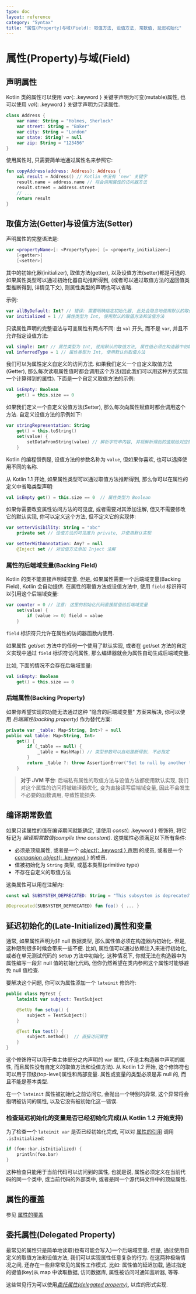 ```yaml
---
type: doc
layout: reference
category: "Syntax"
title: "属性(Property)与域(Field): 取值方法, 设值方法, 常数值, 延迟初始化"
---
```


# 属性(Property)与域(Field)

## 声明属性

Kotlin 类的属性可以使用 *var*{: .keyword } 关键字声明为可变(mutable)属性, 也可以使用 *val*{: .keyword } 关键字声明为只读属性.

<div class="sample" markdown="1" theme="idea" data-highlight-only>

```kotlin
class Address {
    var name: String = "Holmes, Sherlock"
    var street: String = "Baker"
    var city: String = "London"
    var state: String? = null
    var zip: String = "123456"
}
```
</div>

使用属性时, 只需要简单地通过属性名来参照它:

<div class="sample" markdown="1" theme="idea" data-highlight-only>

```kotlin
fun copyAddress(address: Address): Address {
    val result = Address() // Kotlin 中没有 'new' 关键字
    result.name = address.name // 将会调用属性的访问器方法
    result.street = address.street
    // ...
    return result
}
```
</div>

## 取值方法(Getter)与设值方法(Setter)

声明属性的完整语法是:

<div class="sample" markdown="1" theme="idea" data-highlight-only auto-indent="false">

```kotlin
var <propertyName>[: <PropertyType>] [= <property_initializer>]
    [<getter>]
    [<setter>]
```
</div>

其中的初始化器(initializer), 取值方法(getter), 以及设值方法(setter)都是可选的.
如果属性类型可以通过初始化器自动推断得到, (或者可以通过取值方法的返回值类型推断得到, 详情见下文), 则属性类型的声明也可以省略.

示例:

<div class="sample" markdown="1" theme="idea" data-highlight-only auto-indent="false">

```kotlin
var allByDefault: Int? // 错误: 需要明确指定初始化器, 此处会隐含地使用默认的取值方法和设值方法
var initialized = 1 // 属性类型为 Int, 使用默认的取值方法和设值方法
```
</div>

只读属性声明的完整语法与可变属性有两点不同: 由 `val` 开头, 而不是 `var`, 并且不允许指定设值方法:

<div class="sample" markdown="1" theme="idea" data-highlight-only auto-indent="false">

```kotlin
val simple: Int? // 属性类型为 Int, 使用默认的取值方法, 属性值必须在构造器中初始化
val inferredType = 1 // 属性类型为 Int, 使用默认的取值方法
```
</div>

我们可以为属性定义自定义的访问方法.
如果我们定义一个自定义取值方法(Getter), 那么每次读取属性值时都会调用这个方法(因此我们可以用这种方式实现一个计算得到的属性).
下面是一个自定义取值方法的示例:

<div class="sample" markdown="1" theme="idea" data-highlight-only auto-indent="false">

```kotlin
val isEmpty: Boolean
    get() = this.size == 0
```
</div>

如果我们定义一个自定义设值方法(Setter), 那么每次向属性赋值时都会调用这个方法. 自定义设值方法的示例如下:

<div class="sample" markdown="1" theme="idea" data-highlight-only auto-indent="false">

```kotlin
var stringRepresentation: String
    get() = this.toString()
    set(value) {
        setDataFromString(value) // 解析字符串内容, 并将解析得到的值赋给对应的其他属性
    }
```
</div>

Kotlin 的编程惯例是, 设值方法的参数名称为 `value`, 但如果你喜欢, 也可以选择使用不同的名称.

从 Kotlin 1.1 开始, 如果属性类型可以通过取值方法推断得到, 那么你可以在属性的定义中省略类型声明:

<div class="sample" markdown="1" theme="idea" data-highlight-only>

```kotlin
val isEmpty get() = this.size == 0  // 属性类型为 Boolean
```
</div>

如果你需要改变属性访问方法的可见度, 或者需要对其添加注解, 但又不需要修改它的默认实现,
你可以定义这个方法, 但不定义它的实现体:

<div class="sample" markdown="1" theme="idea" data-highlight-only auto-indent="false">

```kotlin
var setterVisibility: String = "abc"
    private set // 设值方法的可见度为 private, 并使用默认实现

var setterWithAnnotation: Any? = null
    @Inject set // 对设值方法添加 Inject 注解
```
</div>

### 属性的后端域变量(Backing Field)

Kotlin 的类不能直接声明域变量. 但是, 如果属性需要一个后端域变量(Backing Field), Kotlin 会自动提供.
在属性的取值方法或设值方法中, 使用 `field` 标识符可以引用这个后端域变量:

<div class="sample" markdown="1" theme="idea" data-highlight-only auto-indent="false">

```kotlin
var counter = 0 // 注意: 这里的初始化代码直接赋值给后端域变量
    set(value) {
        if (value >= 0) field = value
    }
```
</div>

`field` 标识符只允许在属性的访问器函数内使用.

如果属性 get/set 方法中的任何一个使用了默认实现, 或者在 get/set 方法的自定义实现中通过 `field` 标识符访问属性, 那么编译器就会为属性自动生成后端域变量.

比如, 下面的情况不会存在后端域变量:

<div class="sample" markdown="1" theme="idea" data-highlight-only auto-indent="false">

```kotlin
val isEmpty: Boolean
    get() = this.size == 0
```
</div>

### 后端属性(Backing Property)

如果你希望实现的功能无法通过这种 "隐含的后端域变量" 方案来解决, 你可以使用 *后端属性(backing property)* 作为替代方案:

<div class="sample" markdown="1" theme="idea" data-highlight-only auto-indent="false">

```kotlin
private var _table: Map<String, Int>? = null
public val table: Map<String, Int>
    get() {
        if (_table == null) {
            _table = HashMap() // 类型参数可以自动推断得到, 不必指定
        }
        return _table ?: throw AssertionError("Set to null by another thread")
    }
```
</div>

> **对于 JVM 平台**: 后端私有属性的取值方法与设值方法都使用默认实现, 我们对这个属性的访问将被编译器优化, 变为直接读写后端域变量,
因此不会发生不必要的函数调用, 导致性能损失.


## 编译期常数值

如果只读属性的值在编译期间就能确定, 请使用 *const*{: .keyword } 修饰符, 将它标记为 _编译期常数值(compile time constant)_.
这类属性必须满足以下所有条件:

  * 必须是顶级属性, 或者是一个 [*object*{: .keyword } 声明](object-declarations.html#object-declarations) 的成员, 或者是一个 [*companion object*{: .keyword }](object-declarations.html#companion-objects) 的成员.
  * 值被初始化为 `String` 类型, 或基本类型(primitive type)
  * 不存在自定义的取值方法

这类属性可以用在注解内:

<div class="sample" markdown="1" theme="idea" data-highlight-only>

```kotlin
const val SUBSYSTEM_DEPRECATED: String = "This subsystem is deprecated"

@Deprecated(SUBSYSTEM_DEPRECATED) fun foo() { ... }
```
</div>


## 延迟初始化的(Late-Initialized)属性和变量

通常, 如果属性声明为非 null 数据类型, 那么属性值必须在构造器内初始化. 但是, 这种限制很多时候会带来一些不便.
比如, 属性值可以通过依赖注入来进行初始化, 或者在单元测试代码的 setup 方法中初始化.
这种情况下, 你就无法在构造器中为属性编写一段非 null 值的初始化代码,
但你仍然希望在类内参照这个属性时能够避免 null 值检查.

要解决这个问题, 你可以为属性添加一个 `lateinit` 修饰符:

<div class="sample" markdown="1" theme="idea" data-highlight-only>

```kotlin
public class MyTest {
    lateinit var subject: TestSubject

    @SetUp fun setup() {
        subject = TestSubject()
    }

    @Test fun test() {
        subject.method()  // 直接访问属性
    }
}
```
</div>

这个修饰符可以用于类主体部分之内声明的 `var` 属性, (不是主构造器中声明的属性, 而且属性没有自定义的取值方法和设值方法).
从 Kotlin 1.2 开始, 这个修饰符也可以用于顶级(top-level)属性和局部变量.
属性或变量的类型必须是非 null 的, 而且不能是基本类型.

在一个 `lateinit` 属性被初始化之前访问它, 会抛出一个特别的异常, 这个异常将会指明被访问的属性, 以及它没有被初始化这一错误.

### 检查延迟初始化的变量是否已经初始化完成(从 Kotlin 1.2 开始支持)

为了检查一个 `lateinit var` 是否已经初始化完成, 可以对 [属性的引用](reflection.html#property-references) 调用 `.isInitialized`:

<div class="sample" markdown="1" theme="idea" data-highlight-only>

```kotlin
if (foo::bar.isInitialized) {
    println(foo.bar)
}
```
</div>

这种检查只能用于当前代码可以访问到的属性, 也就是说, 属性必须定义在当前代码的同一个类中,
或当前代码的外部类中, 或者是同一个源代码文件中的顶级属性.

## 属性的覆盖

参见 [属性的覆盖](classes.html#overriding-properties)

## 委托属性(Delegated Property)

最常见的属性只是简单地读取(也有可能会写入)一个后端域变量. 但是, 通过使用自定义的取值方法和设值方法, 我们可以实现属性任意复杂的行为.
在这两种极端情况之间, 还存在一些非常常见的属性工作模式.
比如: 属性值的延迟加载, 通过指定的键值(key)从 map 中读取数据, 访问数据库, 属性被访问时通知监听器, 等等.

这些常见行为可以使用[_委托属性(delegated property)_](delegated-properties.html), 以库的形式实现.
